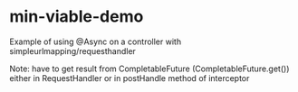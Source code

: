 # min-viable-demo
Example of using @Async on a controller with simpleurlmapping/requesthandler

Note: have to get result from CompletableFuture (CompletableFuture.get()) either in RequestHandler or in postHandle method of interceptor

